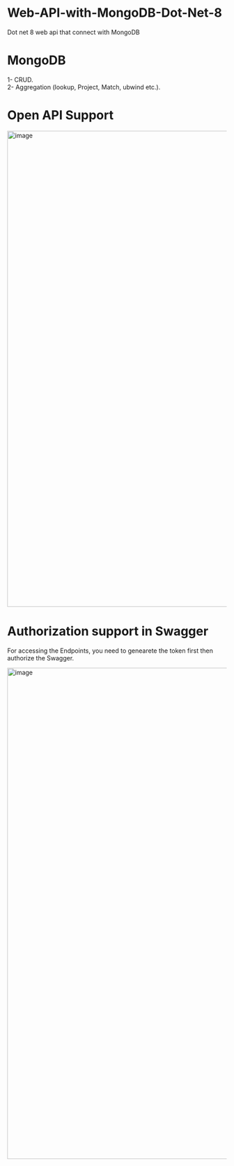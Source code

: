 # Web-API-with-MongoDB-Dot-Net-8
Dot net 8 web api that connect with MongoDB

# MongoDB
1- CRUD. <br/>
2- Aggregation (lookup, Project, Match, ubwind etc.).

# Open API Support

<img width="1092" alt="image" src="https://github.com/user-attachments/assets/ebe213c0-142a-4091-b96c-56ed13ba059e">

# Authorization support in Swagger

For accessing the Endpoints, you need to genearete the token first then authorize the Swagger.

<img width="1127" alt="image" src="https://github.com/user-attachments/assets/c8c48a64-3610-4ad8-836d-0512bc3f16b3">

